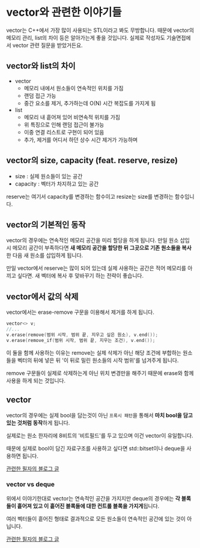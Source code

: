 # vector와 관련한 이야기들

vector는 C++에서 가장 많이 사용되는 STL이라고 봐도 무방합니다. 때문에 vector의 메모리 관리, list의 차이 등은 알아가는게 좋을 것입니다. 실제로 작성자도 기술면접에서 vector 관련 질문을 받았거든요.



## vector와 list의 차이

- vector
  - 메모리 내에서 원소들이 연속적인 위치를 가짐
  - 랜덤 접근 가능
  - 중간 요소를 제거, 추가하는데 O(N) 시간 복잡도를 가지게 됨
- list
  - 메모리 내 흩어져 있어 비연속적 위치를 가짐
  - 위 특징으로 인해 랜덤 접근이 불가능
  - 이중 연결 리스트로 구현이 되어 있음
  - 추가, 제거를 어디서 하던 상수 시간 제거가 가능하며 



## vector의 size, capacity (feat. reserve, resize)

- size : 실제 원소들이 있는 공간
- capacity : 벡터가 차지하고 있는 공간

reserve는 여기서 capacity를 변경하는 함수이고 resize는 size를 변경하는 함수입니다.





## vector의 기본적인 동작

vector의 경우에는 연속적인 메모리 공간을 미리 할당을 하게 됩니다. 만일 원소 삽입 시 메모리 공간이 부족하다면 **새 메모리 공간을 할당한 뒤 그곳으로 기존 원소들을 복사**한 다음 새 원소를 삽입하게 됩니다.

만일 vector에서 reserve는 많이 되어 있는데 실제 사용하는 공간은 적어 메모리를 아끼고 싶다면. 새 벡터에 복사 후 맞바꾸기 하는 전략이 좋습니다.



## vector에서 값의 삭제

vector에서는 erase-remove 구문을 이용해서 제거를 하게 됩니다.

```c++
vector<> v;
//...
v.erase(remove(범위 시작, 범위 끝, 지우고 싶은 원소), v.end());
v.erase(remove_if(범위 시작, 범위 끝, 지우는 조건), v.end());
```

이 둘을 함께 사용하는 이유는 remove는 실제 삭제가 아닌 해당 조건에 부합하는 원소들을 벡터의 뒤에 넣은 뒤 '이 뒤로 밀린 원소들의 시작 범위'를 넘겨주게 됩니다.

remove 구문들이 실제로 삭제하는게 아닌 위치 변경만을 해주기 때문에 erase와 함께 사용을 하게 되는 것입니다.



## vector<bool> 

vector<bool>의 경우에는 실제 bool을 담는것이 아닌 `프록시 패턴`을 통해서 **마치 bool을 담고 있는 것처럼 동작**하게 됩니다.

실제로는 원소 한자리에 8비트의 '비트필드'를 두고 있으며 이건 vector<bool>이 유일합니다.

때문에 실제로 bool이 담긴 자료구조를 사용하고 싶다면 std::bitset이나 deque<bool>을 사용하면 됩니다.



[관련한 필자의 블로그 글](https://husk321.tistory.com/366)



### vector vs deque

위에서 이야기한대로 vector는 연속적인 공간을 가지지만 deque의 경우에는 **각 블록들이 흩어져 있고 이 흩어진 블록들에 대한 컨트롤 블록을 가지게**됩니다. 

여러 벡터들이 흩어진 형태로 결과적으로 모든 원소들이 연속적인 공간에 있는 것이 아닙니다.



[관련한 필자의 블로그 글](https://husk321.tistory.com/364)